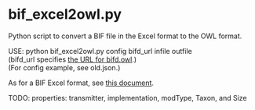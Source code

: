 # bif_excel2owl.py
Python script to convert a BIF file in the Excel format to the OWL format.

USE: python bif_excel2owl.py config bifd_url infile outfile  
(bifd_url specifies [the URL for bifd.owl](https://raw.githubusercontent.com/wbap/bifd/master/bifd.owl).)  
(For config example, see old.json.)

As for a BIF Excel format, see [this document](https://docs.google.com/document/d/1kKGJeG_NjuWqp7uUYvcb_uBiahj7KS_rKfhxtS4LP3c/edit?usp=sharing).

TODO: properties: transmitter, implementation, modType, Taxon, and Size
